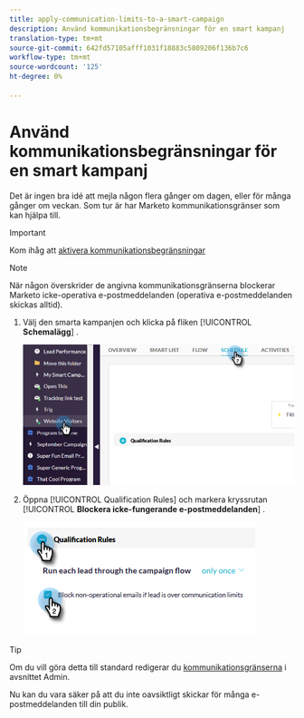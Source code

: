 ```yaml
---
title: apply-communication-limits-to-a-smart-campaign
description: Använd kommunikationsbegränsningar för en smart kampanj
translation-type: tm+mt
source-git-commit: 642fd57105afff1031f18883c5809206f136b7c6
workflow-type: tm+mt
source-wordcount: '125'
ht-degree: 0%

---
```



# Använd kommunikationsbegränsningar för en smart kampanj

Det är ingen bra idé att mejla någon flera gånger om dagen, eller för många gånger om veckan. Som tur är har Marketo kommunikationsgränser som kan hjälpa till.

>[!IMPORTANT]
>
>Kom ihåg att [aktivera kommunikationsbegränsningar](https://docs.marketo.com/display/DOCS/Enable+Communication+Limits)

>[!NOTE]
>
>När någon överskrider de angivna kommunikationsgränserna blockerar Marketo icke-operativa e-postmeddelanden (operativa e-postmeddelanden skickas alltid).

1. Välj den smarta kampanjen och klicka på fliken [!UICONTROL **Schemalägg**] .

   ![Bild ett](/help/sky/assets/smart-campaigns/apply-communication-limits-to-a-smart-campaign/apply-communication-limits-to-a-smart-campaign-1.png)

1. Öppna [!UICONTROL Qualification Rules] och markera kryssrutan [!UICONTROL **Blockera icke-fungerande e-postmeddelanden**] .

   ![Bild två](/help/sky/assets/smart-campaigns/apply-communication-limits-to-a-smart-campaign/apply-communication-limits-to-a-smart-campaign-2.png)

>[!TIP]
>
>Om du vill göra detta till standard redigerar du [kommunikationsgränserna](https://docs.marketo.com/display/DOCS/Enable+Communication+Limits) i avsnittet Admin.

Nu kan du vara säker på att du inte oavsiktligt skickar för många e-postmeddelanden till din publik.
